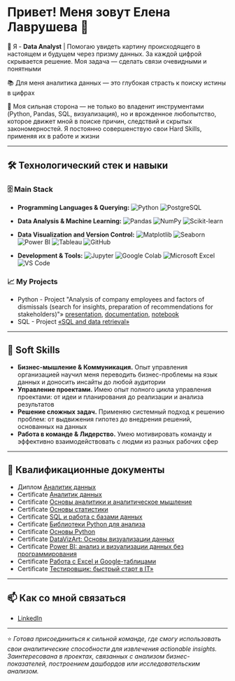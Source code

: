 # Привет! Меня зовут Елена Лаврушева 👋

🏢 Я - **Data Analyst** | Помогаю увидеть картину происходящего в настоящем и будущем через призму данных. За каждой цифрой скрывается решение. Моя задача — сделать связи очевидными и понятными

📚 Для меня аналитика данных — это глубокая страсть к поиску истины в цифрах

💪 Моя сильная сторона — не только во владенит инструментами (Python, Pandas, SQL, визуализация), но и врожденное любопытство, которое движет мной в поиске причин, следствий и скрытых закономерностей. Я постоянно совершенствую свои Hard Skills, применяя их в работе и жизни

---

## 🛠️ Технологический стек и навыки

### 🗄️ Main Stack
- **Programming Languages & Querying:**
![Python](https://img.shields.io/badge/Python-3776AB?style=for-the-badge&logo=python&logoColor=white)
![PostgreSQL](https://img.shields.io/badge/PostgreSQL-4169E1?style=for-the-badge&logo=postgresql&logoColor=white)

- **Data Analysis & Machine Learning:**
![Pandas](https://img.shields.io/badge/Pandas-150458?style=for-the-badge&logo=pandas&logoColor=white)
![NumPy](https://img.shields.io/badge/NumPy-013243?style=for-the-badge&logo=numpy&logoColor=white)
![Scikit-learn](https://img.shields.io/badge/Scikit--learn-F7931E?style=for-the-badge&logo=scikit-learn&logoColor=white)

- **Data Visualization and Version Control:**
![Matplotlib](https://img.shields.io/badge/Matplotlib-11557C?style=for-the-badge&logo=python&logoColor=white)
![Seaborn](https://img.shields.io/badge/Seaborn-4BB1B1?style=for-the-badge)
![Power BI](https://img.shields.io/badge/Power_BI-F2C811?style=for-the-badge&logo=powerbi&logoColor=black)
![Tableau](https://img.shields.io/badge/DataLens-E97627?style=for-the-badge&logo=tableau&logoColor=white)
![GitHub](https://img.shields.io/badge/GitHub-181717?style=for-the-badge&logo=github&logoColor=white)

- **Development & Tools:**
![Jupyter](https://img.shields.io/badge/Jupyter-F37626?style=for-the-badge&logo=jupyter&logoColor=white)
![Google Colab](https://img.shields.io/badge/Google_Colab-F9AB00?style=for-the-badge&logo=googlecolab&logoColor=white)
![Microsoft Excel](https://img.shields.io/badge/Microsoft_Excel-217346?style=for-the-badge&logo=microsoftexcel&logoColor=white)
![VS Code](https://img.shields.io/badge/VS_Code-007ACC?style=for-the-badge&logo=visual-studio-code&logoColor=white)


### 📈 My Projects
- Python - Project "Analysis of company employees and factors of dismissals (search for insights, preparation of recommendations for stakeholders)"» [presentation](https://docs.google.com/presentation/d/1T62pE2gxabrzqUdDwJtrXIX00CGbjE3W-6_ucWyvaAw/edit?usp=drive_link), [documentation](https://docs.google.com/document/d/1nRBsEwDocHEfVZivZRKNHM0efwtv2Zam/edit?usp=drive_link&ouid=115475321101961781777&rtpof=true&sd=true), [notebook](https://colab.research.google.com/drive/1YcXaNxrBdmPzy8ZANEDmNNY0ZCgDsBiS?usp=drive_link)
- SQL - Project [«SQL and data retrieval»](https://github.com/Elen-Lavr/Elen-Lavr-Aviation-Transportation-SQL-Analytics)

---
## 🧠 Soft Skills
- **Бизнес-мышление & Коммуникация.** Опыт управления организацией научил меня переводить бизнес-проблемы на язык данных и доносить инсайты до любой аудитории
- **Управление проектами.** Имею опыт полного цикла управления проектами: от идеи и планирования до реализации и анализа результатов
- **Решение сложных задач.** Применяю системный подход к решению проблем: от выдвижения гипотез до внедрения решений, основанных на данных
- **Работа в команде & Лидерство.** Умею мотивировать команду и эффективно взаимодействовать с людми из разных рабочих сфер

---
##  💼 Квалификационные документы
- Диплом [Аналитик данных]()
- Certificate [Аналитик данных](https://drive.google.com/file/d/1S3zms0H2frGiDMNjlNuTQR5HksHuRXUF/view?usp=sharing)
- Certificate [Основы аналитики и аналитическое мышление](https://drive.google.com/file/d/1eQCZcFzxW7dHNsBbwO6DruxNuGvEZ6S3/view?usp=sharing)
- Certificate [Основы статистики](https://drive.google.com/file/d/1bk744hCeh_4_Qntdyt17EaEaqNh3u1QW/view?usp=sharing)
- Certificate [SQL и работа с базами данных](https://drive.google.com/file/d/1700N2SpGLP1mHby0Y7RgMUfb014FJFKo/view?usp=sharing)
- Certificate [Библиотеки Python для анализа](https://drive.google.com/file/d/18zfR6559zuainiLroxQw5jyNgyMNkjJj/view?usp=sharing)
- Certificate [Основы Python](https://drive.google.com/file/d/1AdtqDwZVBDDENDLplcoVFO0VnprgUgC9/view?usp=sharing)
- Certificate [DataVizArt: Основы визуализации данных](https://drive.google.com/file/d/1iHeUoplKYa1YtVlf90_sb13AhuSirB5y/view?usp=sharing)
- Certificate [Power BI: анализ и визуализации данных без программирования](https://drive.google.com/file/d/1OqFrFQhh8Wd4NmwEDncgrnMu2AzhV5zb/view?usp=sharing)
- Certificate [Работа с Excel и Google-таблицами](https://drive.google.com/file/d/1Nt2dmTKt7MCMyZh0ypBtp8VsrMofK1x6/view?usp=sharing)
- Certificate [Тестировщик: быстрый старт в IT»](https://drive.google.com/file/d/1Q5TicwBEQtQLeCoaDs_MZZm6Yk3H_Ptl/view?usp=sharing)
---

## 📫 Как со мной связаться
- [LinkedIn](https://lawlena.taplink.ws)

---

⭐ *Готова присоединиться к сильной команде, где смогу использовать свои аналитические способности для извлечения actionable insights. Заинтересована в проектах, связанных с анализом бизнес-показателей, построением дашбордов или исследовательским анализом.*
